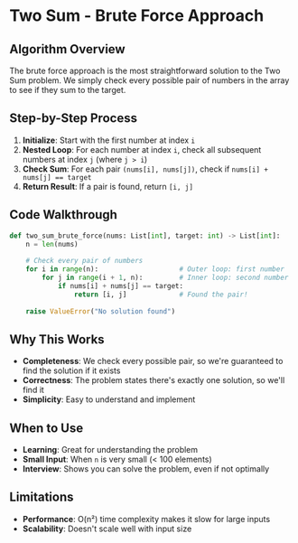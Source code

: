 # Two Sum - Brute Force Approach

## Algorithm Overview
The brute force approach is the most straightforward solution to the Two Sum problem. We simply check every possible pair of numbers in the array to see if they sum to the target.

## Step-by-Step Process
1. **Initialize**: Start with the first number at index `i`
2. **Nested Loop**: For each number at index `i`, check all subsequent numbers at index `j` (where `j > i`)
3. **Check Sum**: For each pair `(nums[i], nums[j])`, check if `nums[i] + nums[j] == target`
4. **Return Result**: If a pair is found, return `[i, j]`

## Code Walkthrough
```python
def two_sum_brute_force(nums: List[int], target: int) -> List[int]:
    n = len(nums)
    
    # Check every pair of numbers
    for i in range(n):                    # Outer loop: first number
        for j in range(i + 1, n):         # Inner loop: second number
            if nums[i] + nums[j] == target:
                return [i, j]             # Found the pair!
    
    raise ValueError("No solution found")
```

## Why This Works
- **Completeness**: We check every possible pair, so we're guaranteed to find the solution if it exists
- **Correctness**: The problem states there's exactly one solution, so we'll find it
- **Simplicity**: Easy to understand and implement

## When to Use
- **Learning**: Great for understanding the problem
- **Small Input**: When `n` is very small (< 100 elements)
- **Interview**: Shows you can solve the problem, even if not optimally

## Limitations
- **Performance**: O(n²) time complexity makes it slow for large inputs
- **Scalability**: Doesn't scale well with input size
